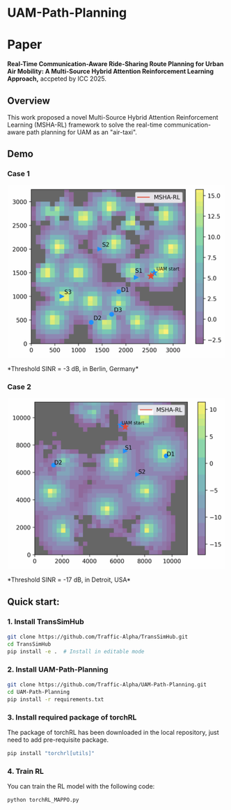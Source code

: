 # UAM-Path-Planning
# Paper
**Real-Time Communication-Aware Ride-Sharing Route Planning for Urban Air Mobility: A Multi-Source Hybrid Attention Reinforcement Learning Approach,**
accpeted by ICC 2025.
## Overview  
This work proposed a novel Multi-Source Hybrid Attention Reinforcement Learning (MSHA-RL) framework to solve the real-time communication-aware path planning for UAM as an "air-taxi".

## Demo

### Case 1  
<p align="center">
  <img src="./assets/gif/sinr_-3.gif" alt="Threshold SINR = -3 dB demonstration" width="500">
</p>
*Threshold SINR = -3 dB, in Berlin, Germany*

### Case 2  
<p align="center">
  <img src="./assets/gif/sinr_-17.gif" alt="Threshold SINR = -17 dB demonstration" width="500">
</p>
*Threshold SINR = -17 dB, in Detroit, USA*

## Quick start:
### 1. Install TransSimHub
```bash
git clone https://github.com/Traffic-Alpha/TransSimHub.git
cd TransSimHub
pip install -e .  # Install in editable mode
```

### 2. Install UAM-Path-Planning
```bash
git clone https://github.com/Traffic-Alpha/UAM-Path-Planning.git
cd UAM-Path-Planning
pip install -r requirements.txt
```

### 3. Install required package of torchRL
The package of torchRL has been downloaded in the local repository, just need to add pre-requisite package.
```bash
pip install "torchrl[utils]"
```

### 4. Train RL
You can train the RL model with the following code:
```bash
python torchRL_MAPPO.py
```





